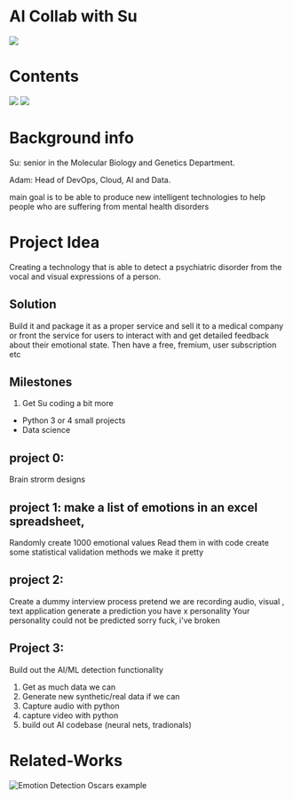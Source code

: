 ﻿# AI Collab with Su

![](https://positivepsychology.com/wp-content/uploads/2021/02/Artificial-Intelligence-in-Psychology.jpg)


# Contents 

![](Background-info)
![](Related-Works)

# Background info

Su: senior in the Molecular Biology and Genetics Department. 
  
  
Adam: Head of DevOps, Cloud, AI and Data. 
  

main goal is to be able to produce new intelligent technologies to help people who are suffering from mental health disorders

  

  

# Project Idea

  

Creating a technology that is able to detect a psychiatric disorder from the vocal and visual expressions of a person.

  

## Solution

  

Build it and package it as a proper service and sell it to a medical company or front the service for users to interact with and get detailed feedback about their emotional state. Then have a free, fremium, user subscription etc


## Milestones

1. Get Su coding a bit more 
- Python 3 or 4 small projects 
- Data science 

## project 0: 
Brain strorm designs 

## project 1: make a list of emotions in an excel spreadsheet,

Randomly create 1000 emotional values 
Read them in with code
create some statistical validation methods
we make it pretty 

## project 2: 
Create a dummy interview process 
pretend we are recording audio, visual , text application
generate a prediction 
you have x personality
Your personality could not be predicted sorry
fuck, i've broken

## Project 3: 

Build out the AI/ML detection functionality

1. Get as much data we can
2. Generate new synthetic/real data if we can 
3. Capture audio with python
4. capture video with python
5. build out AI codebase (neural nets, tradionals)



# Related-Works
  
![Emotion Detection Oscars example](https://www.linkedin.com/feed/update/urn:li:activity:6914720455379558400/)
